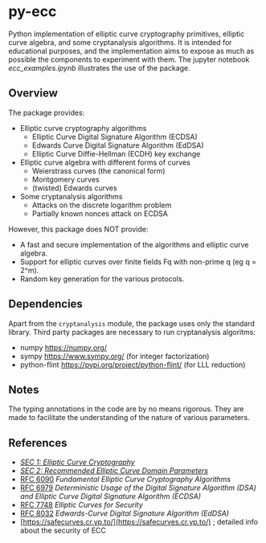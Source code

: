 # py-ecc

Python implementation of elliptic curve cryptography primitives, elliptic curve algebra, and some cryptanalysis algorithms. It is intended for educational purposes, and the implementation aims to expose as much as possible the components to experiment with them. The jupyter notebook _ecc_examples.ipynb_ illustrates the use of the package.


## Overview

The package provides:

* Elliptic curve cryptography algorithms
    - Elliptic Curve Digital Signature Algorithm (ECDSA)
    - Edwards Curve Digital Signature Algorithm (EdDSA)
    - Elliptic Curve Diffie-Hellman (ECDH) key exchange
* Elliptic curve algebra with different forms of curves
    - Weierstrass curves (the canonical form)
    - Montgomery curves
    - (twisted) Edwards curves
* Some cryptanalysis algorithms
    - Attacks on the discrete logarithm problem
    - Partially known nonces attack on ECDSA

However, this package does NOT provide:

* A fast and secure implementation of the algorithms and elliptic curve algebra.
* Support for elliptic curves over finite fields Fq with non-prime q (eg q = 2^m).
* Random key generation for the various protocols.


## Dependencies

Apart from the `cryptanalysis` module, the package uses only the standard
library. Third party packages are necessary to run cryptanalysis algoritms:
- numpy https://numpy.org/
- sympy https://www.sympy.org/ (for integer factorization)
- python-flint https://pypi.org/project/python-flint/ (for LLL reduction)


## Notes

The typing annotations in the code are by no means rigorous. They are made to facilitate the understanding of the nature of various parameters.


## References

* [_SEC 1: Elliptic Curve Cryptography_](https://www.secg.org/sec1-v2.pdf)
* [_SEC 2: Recommended Elliptic Curve Domain Parameters_](https://www.secg.org/sec2-v2.pdf)
* [RFC 6090](https://www.rfc-editor.org/rfc/rfc6090) _Fundamental Elliptic Curve Cryptography Algorithms_
* [RFC 6979](https://www.rfc-editor.org/rfc/rfc6979) _Deterministic Usage of the Digital Signature Algorithm (DSA) and Elliptic Curve Digital Signature Algorithm (ECDSA)_
* [RFC 7748](https://www.rfc-editor.org/rfc/7748) _Elliptic Curves for Security_
* [RFC 8032](https://www.rfc-editor.org/rfc/rfc8032) _Edwards-Curve Digital Signature Algorithm (EdDSA)_
* [https://safecurves.cr.yp.to/](https://safecurves.cr.yp.to/) ; detailed info about the security of ECC
